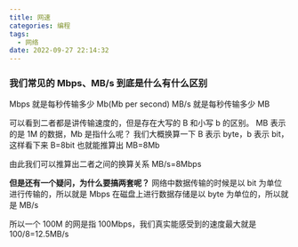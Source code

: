 ```yaml
---
title: 网速
categories: 编程
tags:
  - 网络
date: 2022-09-27 22:14:32
---
```


### 我们常见的 Mbps、MB/s 到底是什么有什么区别

Mbps 就是每秒传输多少 Mb(Mb per second)
MB/s 就是每秒传输多少 MB

可以看到二者都是讲传输速度的，但是存在大写的 B 和小写 b 的区别。
MB 表示的是 1M 的数据，Mb 是指什么呢？
我们大概换算一下
B 表示 byte，b 表示 bit，这样看下来 B=8bit
也就能推算出 MB=8Mb

由此我们可以推算出二者之间的换算关系
MB/s=8Mbps

**但是还有一个疑问，为什么要搞两套呢？**
网络中数据传输的时候是以 bit 为单位进行传输的，所以就是 Mbps
在磁盘上进行数据存储是以 byte 为单位的，所以就是 MB/s

所以一个 100M 的网是指 100Mbps，我们真实能感受到的速度最大就是 100/8=12.5MB/s
